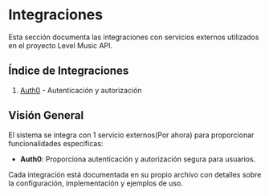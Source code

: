 # Integraciones

Esta sección documenta las integraciones con servicios externos utilizados en el proyecto Level Music API.

## Índice de Integraciones

1. [Auth0](./auth0.md) - Autenticación y autorización

## Visión General

El sistema se integra con 1 servicio externos(Por ahora) para proporcionar funcionalidades específicas:

- **Auth0**: Proporciona autenticación y autorización segura para usuarios.

Cada integración está documentada en su propio archivo con detalles sobre la configuración, implementación y ejemplos de uso. 